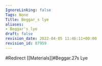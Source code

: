 ```yaml
---
IgnoreLinking: false
Tags: None
Title: Beggar_s lye
aliases:
- Beggar's_lye
draft: false
revision_date: 2022-04-05 11:46:11+00:00
revision_id: 87959
---
```


#Redirect [[Materials]]#Beggar.27s Lye
